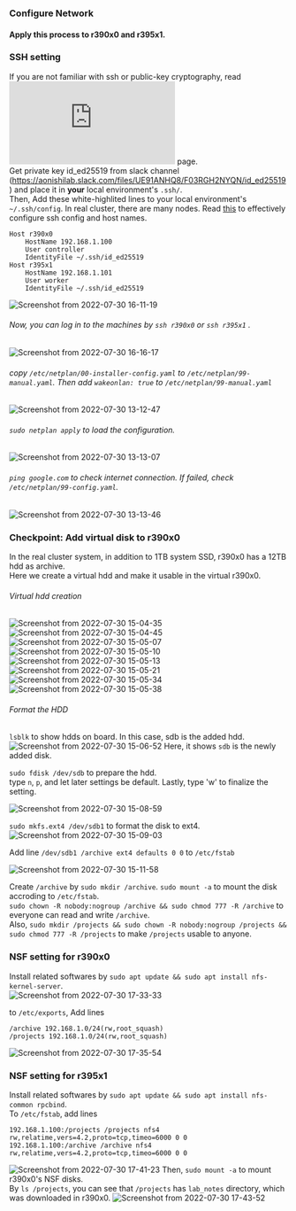 ### Configure Network
#### Apply this process to r390x0 and r395x1.

### SSH setting
If you are not familiar with ssh or public-key cryptography, read ![this](https://pfs.nifcloud.com/navi/words/ssh.htm) page.  
Get private key id_ed25519 from slack channel (https://aonishilab.slack.com/files/UE91ANHQ8/F03RGH2NYQN/id_ed25519) and place it in **your** local environment's ```.ssh/```.  
Then, Add these white-highlited lines to your local environment's ```~/.ssh/config```.
In real cluster, there are many nodes. Read [this](https://github.com/magnetizedCell/lab_notes/blob/main/cluster_setting/virtual/appendix/ssh_config.md) to effectively configure ssh config and host names.

```
Host r390x0
    HostName 192.168.1.100
    User controller
    IdentityFile ~/.ssh/id_ed25519
Host r395x1
    HostName 192.168.1.101
    User worker
    IdentityFile ~/.ssh/id_ed25519
```


![Screenshot from 2022-07-30 16-11-19](https://user-images.githubusercontent.com/80142550/181879557-61026de2-7b4a-4941-8932-c5ac17d103fd.png)


###### Now, you can log in to the machines by ```ssh r390x0``` or ```ssh r395x1``` .  
![Screenshot from 2022-07-30 16-16-17](https://user-images.githubusercontent.com/80142550/181879520-f78b5393-15d8-44d5-9c00-91644d411e5b.png)

###### copy ```/etc/netplan/00-installer-config.yaml``` to ```/etc/netplan/99-manual.yaml```. Then add ```wakeonlan: true``` to ```/etc/netplan/99-manual.yaml```

![Screenshot from 2022-07-30 13-12-47](https://user-images.githubusercontent.com/80142550/181879696-7c25378d-cb77-48a0-b519-60feaf76f7fc.png)
###### ```sudo netplan apply``` to load the configuration.

![Screenshot from 2022-07-30 13-13-07](https://user-images.githubusercontent.com/80142550/181879764-481e300a-6367-47f3-b914-38a9e5ef45d6.png)

###### ```ping google.com``` to check internet connection. If failed, check ```/etc/netplan/99-config.yaml```.
![Screenshot from 2022-07-30 13-13-46](https://user-images.githubusercontent.com/80142550/181879804-eeee7927-327d-4055-a9ac-f57add529612.png)

### Checkpoint: Add virtual disk to r390x0
In the real cluster system, in addition to 1TB system SSD, r390x0 has a 12TB hdd as archive.  
Here we create a virtual hdd and make it usable in the virtual r390x0.
###### Virtual hdd creation
![Screenshot from 2022-07-30 15-04-35](https://user-images.githubusercontent.com/80142550/181892584-bec3d6cc-958f-4440-beec-0a030f5de086.png)
![Screenshot from 2022-07-30 15-04-45](https://user-images.githubusercontent.com/80142550/181892618-a7364db5-428b-4ed0-989d-f2a23ff18095.png)
![Screenshot from 2022-07-30 15-05-07](https://user-images.githubusercontent.com/80142550/181892669-7c437ab8-116b-43fd-a762-0003f51b3d5d.png)
![Screenshot from 2022-07-30 15-05-10](https://user-images.githubusercontent.com/80142550/181892707-7171b620-9e1f-4a8d-9053-bfb13b7fb798.png)
![Screenshot from 2022-07-30 15-05-13](https://user-images.githubusercontent.com/80142550/181892751-e97d6d2b-7194-44ba-baff-81bbf779fd57.png)
![Screenshot from 2022-07-30 15-05-21](https://user-images.githubusercontent.com/80142550/181892875-d2017238-88f0-455f-a902-dddea541f3b4.png)
![Screenshot from 2022-07-30 15-05-34](https://user-images.githubusercontent.com/80142550/181892951-88e355ba-3055-4cca-898b-787924d3be59.png)
![Screenshot from 2022-07-30 15-05-38](https://user-images.githubusercontent.com/80142550/181893002-57f2bc7a-4838-498c-9bc7-f405909f4251.png)

###### Format the HDD
```lsblk``` to show hdds on board. In this case, sdb is the added hdd.  
![Screenshot from 2022-07-30 15-06-52](https://user-images.githubusercontent.com/80142550/181893315-54be1bd7-07d5-4cad-84b6-dbe94c78ef42.png)
Here, it shows ```sdb``` is the newly added disk.

```sudo fdisk /dev/sdb``` to prepare the hdd.  
type ```n```, ```p```, and let later settings be default.  Lastly, type 'w' to finalize the setting.


![Screenshot from 2022-07-30 15-08-59](https://user-images.githubusercontent.com/80142550/181894421-439128e6-a3bb-4860-8c7c-9cfff441fc94.png)

```sudo mkfs.ext4 /dev/sdb1``` to format the disk to ext4.  
![Screenshot from 2022-07-30 15-09-03](https://user-images.githubusercontent.com/80142550/181894904-6c8003e6-580d-4011-ab69-d9963135bc59.png)


Add line ```/dev/sdb1 /archive ext4 defaults 0 0``` to ```/etc/fstab```

![Screenshot from 2022-07-30 15-11-58](https://user-images.githubusercontent.com/80142550/181895238-752d9164-3e30-40c5-9575-21f0e546323b.png)

Create ```/archive``` by ```sudo mkdir /archive```. ```sudo mount -a``` to mount the disk accroding to ```/etc/fstab```.  
```sudo chown -R nobody:nogroup /archive && sudo chmod 777 -R /archive``` to everyone can read and write ```/archive```.  
Also, ```sudo mkdir /projects && sudo chown -R nobody:nogroup /projects && sudo chmod 777 -R /projects``` to make ```/projects``` usable to anyone.

### NSF setting for r390x0
Install related softwares by ```sudo apt update && sudo apt install nfs-kernel-server```.  
![Screenshot from 2022-07-30 17-33-33](https://user-images.githubusercontent.com/80142550/181902912-3c0efe97-3c18-42fb-8a2e-a787c35fba16.png)


to ```/etc/exports```, Add lines
```
/archive 192.168.1.0/24(rw,root_squash)
/projects 192.168.1.0/24(rw,root_squash)
```
![Screenshot from 2022-07-30 17-35-54](https://user-images.githubusercontent.com/80142550/181902885-980222df-a56b-4d64-bf39-2c1f099d02ee.png)


### NSF setting for r395x1
Install related softwares by ```sudo apt update && sudo apt install nfs-common rpcbind```.   
To ```/etc/fstab```, add lines
```
192.168.1.100:/projects /projects nfs4 rw,relatime,vers=4.2,proto=tcp,timeo=6000 0 0
192.168.1.100:/archive /archive nfs4 rw,relatime,vers=4.2,proto=tcp,timeo=6000 0 0
```
![Screenshot from 2022-07-30 17-41-23](https://user-images.githubusercontent.com/80142550/181902787-ed4bbf25-ae74-430e-97a6-fc93463ac94b.png)
Then, ```sudo mount -a``` to mount r390x0's NSF disks.  
By ```ls /projects```, you can see that ```/projects``` has ```lab_notes``` directory, which was downloaded in r390x0.
![Screenshot from 2022-07-30 17-43-52](https://user-images.githubusercontent.com/80142550/181902858-fc1b7e0a-36a1-4d79-9dff-a9da90ec6d2f.png)





